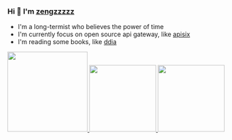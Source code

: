### Hi 👋 I'm [zengzzzzz](https://www.cnblogs.com/zengzzzzz/)

- I'm a long-termist who believes the power of time
- I'm currently focus on open source api gateway, like [apisix](https://github.com/apache/apisix)
- I'm reading some books, like [ddia](https://dataintensive.net/)

<a href="/">
  <img height="180em" src="https://github-profile-summary-cards.vercel.app/api/cards/profile-details?username=zengzzzzz&theme=github">
  <img height="150em" src="https://github-readme-stats.vercel.app/api?username=zengzzzzz&show_icons=true&include_all_commits=true&count_private=true&title_color=333" />
  
  <img height="150em" src="https://github-readme-stats.vercel.app/api/top-langs?username=zengzzzzz&show_icons=true&hide_border=true" />
</a>
